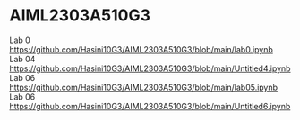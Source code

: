 # AIML2303A510G3
Lab 0  https://github.com/Hasini10G3/AIML2303A510G3/blob/main/lab0.ipynb     
Lab 04 https://github.com/Hasini10G3/AIML2303A510G3/blob/main/Untitled4.ipynb      
Lab 06 https://github.com/Hasini10G3/AIML2303A510G3/blob/main/lab05.ipynb     
Lab 06 https://github.com/Hasini10G3/AIML2303A510G3/blob/main/Untitled6.ipynb
